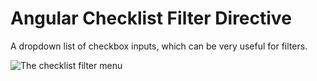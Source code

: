 # Angular Checklist Filter Directive

A dropdown list of checkbox inputs, which can be very useful for filters.

![The checklist filter menu](http://github.com/drawmyattention/angular-checklist-filter/blob/master/screenshot.png "The checklist filter menu")